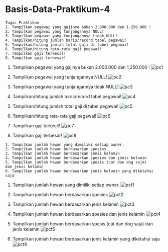 # Basis-Data-Praktikum-4
```
Tugas Praktikum
1. Tampilkan pegawai yang gajinya bukan 2.000.000 dan 1.250.000 !
2. Tampilkan pegawai yang tunjangannya NULL! 
3. Tampilkan pegawai yang tunjangannya tidak NULL! 
4. Tampilkan/hitung jumlah baris/record tabel pegawai!
5. Tampilkan/hitung jumlah total gaji di tabel pegawai!
6. Tampilkan/hitung rata-rata gaji pegawai!
7. Tampilkan gaji terkecil!
8. Tampilkan gaji terbesar!
```

1. Tampilkan pegawai yang gajinya bukan 2.000.000 dan 1.250.000 !
![pc1](https://github.com/DimasF3009/Basis-Data-Praktikum-4/assets/115356128/23f75828-3217-4cf9-8dba-fecc50b91367)

2. Tampilkan pegawai yang tunjangannya NULL! 
![pc2](https://github.com/DimasF3009/Basis-Data-Praktikum-4/assets/115356128/4accf8e7-1068-4099-8ac7-96a847e9b3a7)

3. Tampilkan pegawai yang tunjangannya tidak NULL! 
![pc3](https://github.com/DimasF3009/Basis-Data-Praktikum-4/assets/115356128/e9a82e98-6aae-4522-bf9d-84695d3078e5)

4. Tampilkan/hitung jumlah baris/record tabel pegawai!
![pc4](https://github.com/DimasF3009/Basis-Data-Praktikum-4/assets/115356128/406d6477-4427-4fa8-a000-d7667daf3992)

5. Tampilkan/hitung jumlah total gaji di tabel pegawai!
![pc5](https://github.com/DimasF3009/Basis-Data-Praktikum-4/assets/115356128/1ac06a72-2f05-4906-887c-d3e0c62cb042)

6. Tampilkan/hitung rata-rata gaji pegawai!
![pc6](https://github.com/DimasF3009/Basis-Data-Praktikum-4/assets/115356128/43312d9c-ee7e-4f61-8875-4d01e1741405)

7. Tampilkan gaji terkecil!
![pc7](https://github.com/DimasF3009/Basis-Data-Praktikum-4/assets/115356128/0eff6c62-2964-44a7-ae93-217a86191a5b)

8. Tampilkan gaji terbesar!
![pc8](https://github.com/DimasF3009/Basis-Data-Praktikum-4/assets/115356128/2c712590-cd26-48b5-a533-16c7071f56ef)

```
1. Tampilkan jumlah hewan yang dimiliki setiap owner.
2. Tampilkan jumlah hewan berdasarkan spesies
3. Tampilkan jumlah hewan berdasarkan jenis kelamin
4. Tampilkan jumlah hewan berdasarkan spesies dan jenis kelamin
5. Tampilkan jumlah hewan berdasarkan spesis (cat dan dog saja) 
dan jenis kelamin
6. Tampilkan jumlah hewan berdasarkan jenis kelamin yang diketahui
saja
```
1. Tampilkan jumlah hewan yang dimiliki setiap owner.
![pct1](https://github.com/DimasF3009/Basis-Data-Praktikum-4/assets/115356128/5485ef4f-4d18-40f9-9b62-a150edf55c67)

2. Tampilkan jumlah hewan berdasarkan spesies
![pct2](https://github.com/DimasF3009/Basis-Data-Praktikum-4/assets/115356128/1a838b22-66d7-4c57-9093-76f920172245)

3. Tampilkan jumlah hewan berdasarkan jenis kelamin
![pct3](https://github.com/DimasF3009/Basis-Data-Praktikum-4/assets/115356128/6719e09d-7448-47b0-903b-7408cf708c94)

4. Tampilkan jumlah hewan berdasarkan spesies dan jenis kelamin
![pct4](https://github.com/DimasF3009/Basis-Data-Praktikum-4/assets/115356128/f98453c5-c949-4079-ac32-7ac924be3b2d)

5. Tampilkan jumlah hewan berdasarkan spesis (cat dan dog saja) dan jenis kelamin
![pct5](https://github.com/DimasF3009/Basis-Data-Praktikum-4/assets/115356128/5f39a127-2f6f-4dd0-8a06-08c5012801fc)

6. Tampilkan jumlah hewan berdasarkan jenis kelamin yang diketahui saja
![pct6](https://github.com/DimasF3009/Basis-Data-Praktikum-4/assets/115356128/df9cbb9e-d3bc-48f5-a1b7-bbee582d082b)








